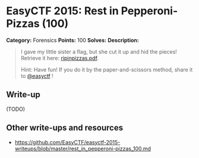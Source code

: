 # EasyCTF 2015: Rest in Pepperoni-Pizzas (100)

**Category:** Forensics
**Points:** 100
**Solves:** 
**Description:**

> I gave my little sister a flag, but she cut it up and hid the pieces! Retrieve it here: [ripinpizzas.pdf](https://github.com/EasyCTF/easyctf-2015-writeups/blob/master/files/ripinpizzas.pdf).
> 
> 
> Hint: Have fun! If you do it by the paper-and-scissors method, share it to [@easyctf](http://twitter.com/easyctf) !


## Write-up

(TODO)

## Other write-ups and resources

* <https://github.com/EasyCTF/easyctf-2015-writeups/blob/master/rest_in_pepperoni-pizzas_100.md>
